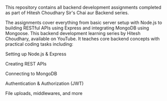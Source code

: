 This repository contains all backend development assignments completed as part of Hitesh Choudhary Sir's Chai aur Backend series.

The assignments cover everything from basic server setup with Node.js to building RESTful APIs using Express and integrating MongoDB using Mongoose.
This backend development learning series by Hitesh Choudhary, available on YouTube. It teaches core backend concepts with practical coding tasks including:

Setting up Node.js & Express

Creating REST APIs

Connecting to MongoDB

Authentication & Authorization (JWT)

File uploads, middlewares, and more
